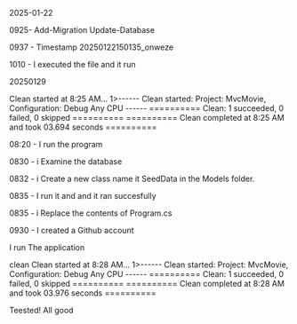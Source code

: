 ﻿2025-01-22 

0925- Add-Migration 
      Update-Database



0937 - Timestamp 20250122150135_onweze


1010 - I executed the file and it run







20250129

Clean started at 8:25 AM...
1>------ Clean started: Project: MvcMovie, Configuration: Debug Any CPU ------
========== Clean: 1 succeeded, 0 failed, 0 skipped ==========
========== Clean completed at 8:25 AM and took 03.694 seconds ==========

08:20 - I run the program

0830 - i Examine the database

0832 - i Create a new class name it SeedData in the Models folder. 

0835 - I run it and and it ran succesfully 

0835 - i Replace the contents of Program.cs

0930 - I created a Github account



I run The application 

clean
Clean started at 8:28 AM...
1>------ Clean started: Project: MvcMovie, Configuration: Debug Any CPU ------
========== Clean: 1 succeeded, 0 failed, 0 skipped ==========
========== Clean completed at 8:28 AM and took 03.976 seconds ==========

Teested!
All good 
